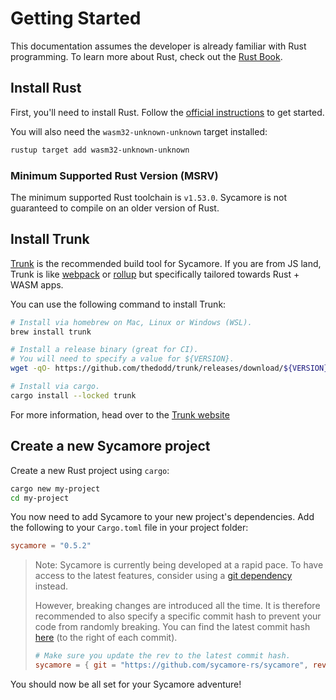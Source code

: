 # Getting Started

This documentation assumes the developer is already familiar with Rust programming. To learn more
about Rust, check out the [Rust Book](https://doc.rust-lang.org/stable/book/).

## Install Rust

First, you'll need to install Rust. Follow the
[official instructions](https://www.rust-lang.org/tools/install) to get started.

You will also need the `wasm32-unknown-unknown` target installed:

```bash
rustup target add wasm32-unknown-unknown
```

### Minimum Supported Rust Version (MSRV)

The minimum supported Rust toolchain is `v1.53.0`. Sycamore is not guaranteed to compile on an older
version of Rust.

## Install Trunk

[Trunk](https://trunkrs.dev) is the recommended build tool for Sycamore. If you are from JS land,
Trunk is like [webpack](https://webpack.js.org/) or [rollup](https://rollupjs.org/) but specifically
tailored towards Rust + WASM apps.

You can use the following command to install Trunk:

```bash
# Install via homebrew on Mac, Linux or Windows (WSL).
brew install trunk

# Install a release binary (great for CI).
# You will need to specify a value for ${VERSION}.
wget -qO- https://github.com/thedodd/trunk/releases/download/${VERSION}/trunk-x86_64-unknown-linux-gnu.tar.gz | tar -xzf-

# Install via cargo.
cargo install --locked trunk
```

For more information, head over to the [Trunk website](https://trunkrs.dev)

## Create a new Sycamore project

Create a new Rust project using `cargo`:

```bash
cargo new my-project
cd my-project
```

You now need to add Sycamore to your new project's dependencies. Add the following to your
`Cargo.toml` file in your project folder:

```toml
sycamore = "0.5.2"
```

> Note: Sycamore is currently being developed at a rapid pace. To have access to the latest
> features, consider using a
> [git dependency](https://doc.rust-lang.org/cargo/reference/specifying-dependencies.html#specifying-dependencies-from-git-repositories)
> instead.
>
> However, breaking changes are introduced all the time. It is therefore recommended to also specify
> a specific commit hash to prevent your code from randomly breaking. You can find the latest commit
> hash [here](https://github.com/sycamore-rs/sycamore/commits/master) (to the right of each commit).
>
> ```toml
> # Make sure you update the rev to the latest commit hash.
> sycamore = { git = "https://github.com/sycamore-rs/sycamore", rev = "fc640d313e66f9a6af422fae44f4f72fa86280cc" }
> ```

You should now be all set for your Sycamore adventure!
